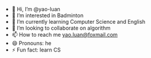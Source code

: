 - 👋 Hi, I’m @yao-luan
- 👀 I’m interested in Badminton
- 🌱 I’m currently learning Computer Science and English
- 💞️ I’m looking to collaborate on algorithm
- 📫 How to reach me yao.luan@foxmail.com
- 😄 Pronouns: he
- ⚡ Fun fact: learn CS

<!---
yao-luan/yao-luan is a ✨ special ✨ repository because its `README.md` (this file) appears on your GitHub profile.
You can click the Preview link to take a look at your changes.
--->
